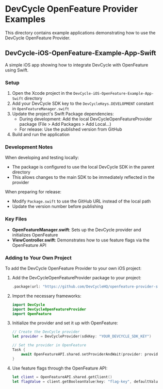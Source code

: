 # DevCycle OpenFeature Provider Examples

This directory contains example applications demonstrating how to use the DevCycle OpenFeature Provider.

## DevCycle-iOS-OpenFeature-Example-App-Swift

A simple iOS app showing how to integrate DevCycle with OpenFeature using Swift.

### Setup

1. Open the Xcode project in the `DevCycle-iOS-OpenFeature-Example-App-Swift` directory
2. Add your DevCycle SDK key to the `DevCycleKeys.DEVELOPMENT` constant in `OpenFeatureManager.swift`
3. Update the project's Swift Package dependencies:
   - During development: Add the local DevCycleOpenFeatureProvider package (File > Add Packages > Add Local...)
   - For release: Use the published version from GitHub
4. Build and run the application

### Development Notes

When developing and testing locally:
- The package is configured to use the local DevCycle SDK in the parent directory
- This allows changes to the main SDK to be immediately reflected in the provider

When preparing for release:
- Modify `Package.swift` to use the GitHub URL instead of the local path
- Update the version number before publishing

### Key Files

- **OpenFeatureManager.swift**: Sets up the DevCycle provider and initializes OpenFeature
- **ViewController.swift**: Demonstrates how to use feature flags via the OpenFeature API

### Adding to Your Own Project

To add the DevCycle OpenFeature Provider to your own iOS project:

1. Add the DevCycleOpenFeatureProvider package to your project:
   ```swift
   .package(url: "https://github.com/DevCycleHQ/openfeature-provider-swift.git", from: "1.0.0")
   ```

2. Import the necessary frameworks:
   ```swift
   import DevCycle
   import DevCycleOpenFeatureProvider
   import OpenFeature
   ```

3. Initialize the provider and set it up with OpenFeature:
   ```swift
   // Create the DevCycle provider
   let provider = DevCycleProvider(sdkKey: "YOUR_DEVCYCLE_SDK_KEY")
   
   // Set the provider in OpenFeature
   Task {
       await OpenFeatureAPI.shared.setProviderAndWait(provider: provider)
   }
   ```

4. Use feature flags through the OpenFeature API:
   ```swift
   let client = OpenFeatureAPI.shared.getClient()
   let flagValue = client.getBooleanValue(key: "flag-key", defaultValue: false)
   ``` 